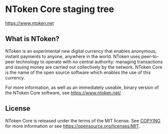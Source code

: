 NToken Core staging tree
===============================

https://www.ntoken.net


What is NToken?
----------------

NToken is an experimental new digital currency that enables anonymous, instant
payments to anyone, anywhere in the world. NToken uses peer-to-peer technology
to operate with no central authority: managing transactions and issuing money
are carried out collectively by the network. NToken Core is the name of the open
source software which enables the use of this currency.

For more information, as well as an immediately useable, binary version of
the NToken Core software, see https://www.ntoken.net/.


License
-------

NToken Core is released under the terms of the MIT license. See [COPYING](COPYING) for more
information or see https://opensource.org/licenses/MIT.
